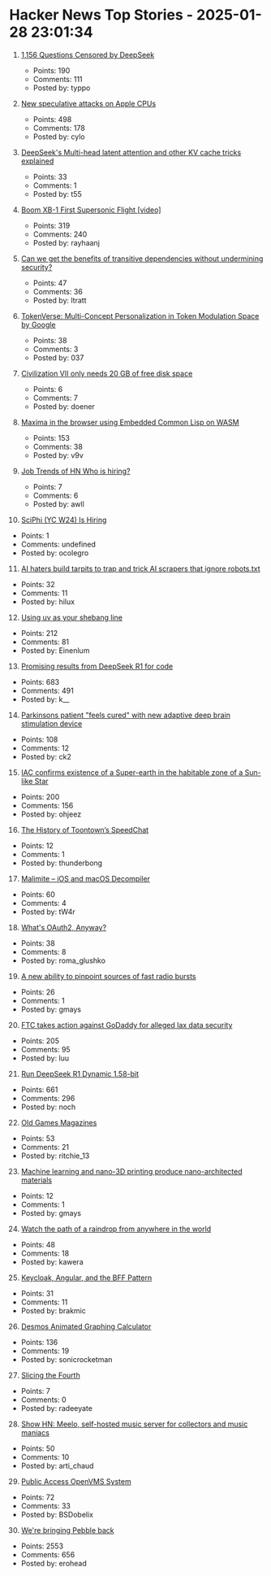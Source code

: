 # Hacker News Top Stories - 2025-01-28 23:01:34

1. [1,156 Questions Censored by DeepSeek](https://www.promptfoo.dev/blog/deepseek-censorship/)
   - Points: 190
   - Comments: 111
   - Posted by: typpo

2. [New speculative attacks on Apple CPUs](https://predictors.fail/)
   - Points: 498
   - Comments: 178
   - Posted by: cylo

3. [DeepSeek's Multi-head latent attention and other KV cache tricks explained](https://www.pyspur.dev/blog/multi-head-latent-attention-kv-cache-paper-list)
   - Points: 33
   - Comments: 1
   - Posted by: t55

4. [Boom XB-1 First Supersonic Flight [video]](https://www.youtube.com/watch?v=-qisIViAHwI)
   - Points: 319
   - Comments: 240
   - Posted by: rayhaanj

5. [Can we get the benefits of transitive dependencies without undermining security?](https://tratt.net/laurie/blog/2024/can_we_retain_the_benefits_of_transitive_dependencies_without_undermining_security.html)
   - Points: 47
   - Comments: 36
   - Posted by: ltratt

6. [TokenVerse: Multi-Concept Personalization in Token Modulation Space by Google](https://token-verse.github.io/)
   - Points: 38
   - Comments: 3
   - Posted by: 037

7. [Civilization VII only needs 20 GB of free disk space](https://www.corsair.com/us/en/explorer/gamer/gaming-pcs/civilization-vii-system-requirements-and-recommended-specs/)
   - Points: 6
   - Comments: 7
   - Posted by: doener

8. [Maxima in the browser using Embedded Common Lisp on WASM](https://maxima-on-wasm.pages.dev/)
   - Points: 153
   - Comments: 38
   - Posted by: v9v

9. [Job Trends of HN Who is hiring?](https://hnhiring.com/trends)
   - Points: 7
   - Comments: 6
   - Posted by: awll

10. [SciPhi (YC W24) Is Hiring](https://www.ycombinator.com/companies/sciphi/jobs/CVYWWpl-founding-ai-research-engineer)
   - Points: 1
   - Comments: undefined
   - Posted by: ocolegro

11. [AI haters build tarpits to trap and trick AI scrapers that ignore robots.txt](https://arstechnica.com/tech-policy/2025/01/ai-haters-build-tarpits-to-trap-and-trick-ai-scrapers-that-ignore-robots-txt/)
   - Points: 32
   - Comments: 11
   - Posted by: hilux

12. [Using uv as your shebang line](https://akrabat.com/using-uv-as-your-shebang-line/)
   - Points: 212
   - Comments: 81
   - Posted by: Einenlum

13. [Promising results from DeepSeek R1 for code](https://simonwillison.net/2025/Jan/27/llamacpp-pr/)
   - Points: 683
   - Comments: 491
   - Posted by: k__

14. [Parkinsons patient "feels cured" with new adaptive deep brain stimulation device](https://www.bbc.com/news/articles/ckgn49r069wo)
   - Points: 108
   - Comments: 12
   - Posted by: ck2

15. [IAC confirms existence of a Super-earth in the habitable zone of a Sun-like Star](https://www.iac.es/en/outreach/news/iac-confirms-existence-super-earth-habitable-zone-sun-star)
   - Points: 200
   - Comments: 156
   - Posted by: ohjeez

16. [The History of Toontown’s SpeedChat](http://habitatchronicles.com/2007/03/the-untold-history-of-toontowns-speedchat-or-blockchattm-from-disney-finally-arrives/)
   - Points: 12
   - Comments: 1
   - Posted by: thunderbong

17. [Malimite – iOS and macOS Decompiler](https://github.com/LaurieWired/Malimite)
   - Points: 60
   - Comments: 4
   - Posted by: tW4r

18. [What's OAuth2, Anyway?](https://www.romaglushko.com/blog/whats-aouth2/)
   - Points: 38
   - Comments: 8
   - Posted by: roma_glushko

19. [A new ability to pinpoint sources of fast radio bursts](https://news.berkeley.edu/2025/01/21/astronomers-thought-they-understood-fast-radio-bursts-a-recent-one-calls-that-into-question/)
   - Points: 26
   - Comments: 1
   - Posted by: gmays

20. [FTC takes action against GoDaddy for alleged lax data security](https://www.ftc.gov/news-events/news/press-releases/2025/01/ftc-takes-action-against-godaddy-alleged-lax-data-security-its-website-hosting-services)
   - Points: 205
   - Comments: 95
   - Posted by: luu

21. [Run DeepSeek R1 Dynamic 1.58-bit](https://unsloth.ai/blog/deepseekr1-dynamic)
   - Points: 661
   - Comments: 296
   - Posted by: noch

22. [Old Games Magazines](https://www.theguardian.com/games/2025/jan/28/video-game-history-foundation-digitised-archive-games-magazines)
   - Points: 53
   - Comments: 21
   - Posted by: ritchie_13

23. [Machine learning and nano-3D printing produce nano-architected materials](https://news.engineering.utoronto.ca/strong-as-steel-light-as-foam-machine-learning-and-nano-3d-printing-produce-breakthrough-high-performance-nano-architected-materials/)
   - Points: 12
   - Comments: 1
   - Posted by: gmays

24. [Watch the path of a raindrop from anywhere in the world](https://river-runner-global.samlearner.com/)
   - Points: 48
   - Comments: 18
   - Posted by: kawera

25. [Keycloak, Angular, and the BFF Pattern](https://blog.brakmic.com/keycloak-angular-and-the-bff-pattern/)
   - Points: 31
   - Comments: 11
   - Posted by: brakmic

26. [Desmos Animated Graphing Calculator](https://www.desmos.com/)
   - Points: 136
   - Comments: 19
   - Posted by: sonicrocketman

27. [Slicing the Fourth](https://axalatar.github.io/slicing-the-fourth/)
   - Points: 7
   - Comments: 0
   - Posted by: radeeyate

28. [Show HN: Meelo, self-hosted music server for collectors and music maniacs](https://github.com/Arthi-chaud/Meelo)
   - Points: 50
   - Comments: 10
   - Posted by: arti_chaud

29. [Public Access OpenVMS System](https://decuserve.org/)
   - Points: 72
   - Comments: 33
   - Posted by: BSDobelix

30. [We're bringing Pebble back](https://repebble.com/)
   - Points: 2553
   - Comments: 656
   - Posted by: erohead

